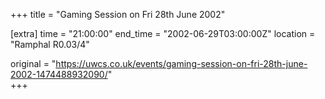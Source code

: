 +++
title = "Gaming Session on Fri 28th June 2002"

[extra]
time = "21:00:00"
end_time = "2002-06-29T03:00:00Z"
location = "Ramphal R0.03/4"

original = "https://uwcs.co.uk/events/gaming-session-on-fri-28th-june-2002-1474488932090/"    
+++



